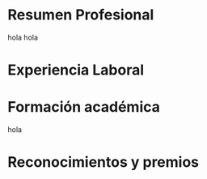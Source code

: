 # Resumen Profesional
hola hola
# Experiencia Laboral

# Formación académica
hola
# Reconocimientos y premios

